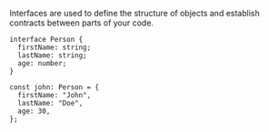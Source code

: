 Interfaces are used to define the structure of objects and establish contracts between parts of your code.

```
interface Person {
  firstName: string;
  lastName: string;
  age: number;
}

const john: Person = {
  firstName: "John",
  lastName: "Doe",
  age: 30,
};
```
